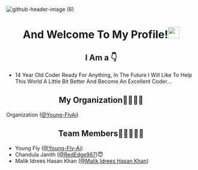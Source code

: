 ![github-header-image (6)](https://user-images.githubusercontent.com/100531989/157460924-1f4837aa-ece0-4685-9710-1e6939cc52c9.png)








<h1 align="center">And Welcome To My Profile!<img src="https://raw.githubusercontent.com/MartinHeinz/MartinHeinz/master/wave.gif" width="30px"></h1>
<h2 align="center">I Am a  👇</h2>
<ul>
  <li>14 Year Old Coder Ready For Anything, In The Future I Will Like To Help This World A Little Bit Better And Become An Excellent Coder...</li>
</ul>

<h2 align="center">My Organization🧑‍💻🧑‍💻</h2>

Organization ([@Young-FlyAi](https://github.com/Young-FlyAi))

<h2 align="center">Team Members🥷🥷🥷🥷🥷</h2>


* Young Fly ([@Young-Fly-Ai](https://github.com/Young-Fly-Ai))
* Chandula Janith ([@RedEdge967](https://github.com/RedEdge967))😇
* Malik Idrees Hasan Khan ([@Malik Idrees Hasan Khan](https://github.com/MalikIdreesHasanKhan))
